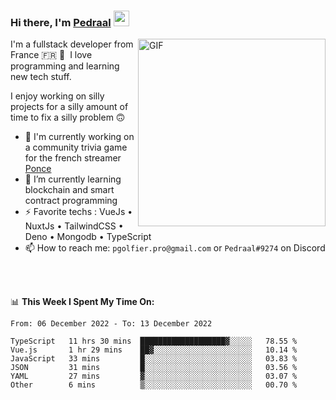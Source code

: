 ### Hi there, I'm <a href="https://pedraal.dev" target="_blank">Pedraal</a> <img src="https://media.giphy.com/media/hvRJCLFzcasrR4ia7z/giphy.gif" width="25px">
<img align="right" alt="GIF" src="https://pedraal.dev/avatar.png" width="300" height="300" />

I'm a fullstack developer from France 🇫🇷 🥖 &nbsp;I love programming and learning new
tech stuff.

I enjoy working on silly projects for a silly amount of time to fix a silly problem 🙃

- 🔭  I'm currently working on a community trivia game for the french streamer <a href="https://twitch.tv/ponce" target="_blank">Ponce</a>
- 🌱 I’m currently learning blockchain and smart contract programming
- ⚡ Favorite techs : VueJs &bull; NuxtJs &bull; TailwindCSS &bull; Deno &bull; Mongodb &bull; TypeScript
- 📫 How to reach me: `pgolfier.pro@gmail.com` or `Pedraal#9274` on Discord

<br>
<br>

📊 **This Week I Spent My Time On:**
<!--START_SECTION:waka-->

```text
From: 06 December 2022 - To: 13 December 2022

TypeScript   11 hrs 30 mins  ███████████████████▓░░░░░   78.55 %
Vue.js       1 hr 29 mins    ██▓░░░░░░░░░░░░░░░░░░░░░░   10.14 %
JavaScript   33 mins         █░░░░░░░░░░░░░░░░░░░░░░░░   03.83 %
JSON         31 mins         █░░░░░░░░░░░░░░░░░░░░░░░░   03.56 %
YAML         27 mins         ▓░░░░░░░░░░░░░░░░░░░░░░░░   03.07 %
Other        6 mins          ▒░░░░░░░░░░░░░░░░░░░░░░░░   00.70 %
```

<!--END_SECTION:waka-->
